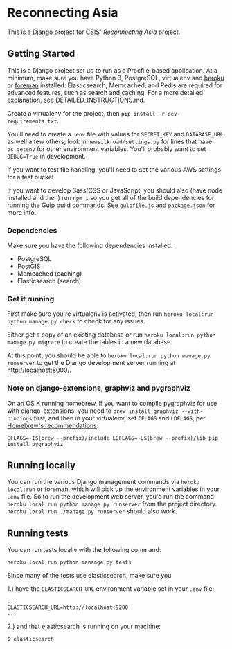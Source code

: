 # Reconnecting Asia

This is a Django project for CSIS' *Reconnecting Asia* project.


## Getting Started

This is a Django project set up to run as a Procfile-based application. At a minimum, make sure you have Python 3, PostgreSQL, virtualenv and [heroku](https://devcenter.heroku.com/articles/heroku-local) or [foreman](http://ddollar.github.io/foreman/) installed. Elasticsearch, Memcached, and Redis are required for advanced features, such as search and caching. For a more detailed explanation, see [DETAILED_INSTRUCTIONS.md](DETAILED_INSTRUCTIONS.md).

Create a virtualenv for the project, then `pip install -r dev-requirements.txt`.

You'll need to create a `.env` file with values for `SECRET_KEY` and `DATABASE_URL`, as well a few others; look in `newsilkroad/settings.py` for lines that have `os.getenv` for other environment variables. You'll probably want to set `DEBUG=True` in development.

If you want to test file handling, you'll need to set the various AWS settings for a test bucket.

If you want to develop Sass/CSS or JavaScript, you should also (have node installed and then) run `npm i` so you get all of the build dependencies for running the Gulp build commands. See `gulpfile.js` and `package.json` for more info.

### Dependencies

Make sure you have the following dependencies installed:

- PostgreSQL
- PostGIS
- Memcached (caching)
- Elasticsearch (search)

### Get it running

First make sure you're virtualenv is activated, then run `heroku local:run python manage.py check` to check for any issues.

Either get a copy of an existing database or run `heroku local:run python manage.py migrate` to create the tables in a new database.

At this point, you should be able to `heroku local:run python manage.py runserver` to get the Django development server running at <http://localhost:8000/>.

### Note on django-extensions, graphviz and pygraphviz

On an OS X running homebrew, if you want to compile pygraphviz for use with django-extensions, you need to `brew install graphviz --with-bindings` first, and then in your virtualenv, set `CFLAGS` and `LDFLAGS`, per [Homebrew's recommendations](https://github.com/Homebrew/homebrew/blob/master/share/doc/homebrew/Homebrew-and-Python.md#brewed-python-modules).

```
CFLAGS=-I$(brew --prefix)/include LDFLAGS=-L$(brew --prefix)/lib pip install pygraphviz
```

## Running locally

You can run the various Django management commands via `heroku local:run` or foreman, which will pick up the environment variables in your `.env` file. So to run the development web server, you'd run the command ` heroku local:run python manage.py runserver` from the project directory. ` heroku local:run ./manage.py runserver` should also work.


## Running tests

You can run tests locally with the following command:

```
heroku local:run python manange.py tests
```

Since many of the tests use elasticsearch, make sure you

1.) have the `ELASTICSEARCH_URL` environment variable set in your `.env` file:
   ```
   ...
   ELASTICSEARCH_URL=http://localhost:9200
   ...
   ```

2.) and that elasticsearch is running on your machine:

   `$ elasticsearch`
